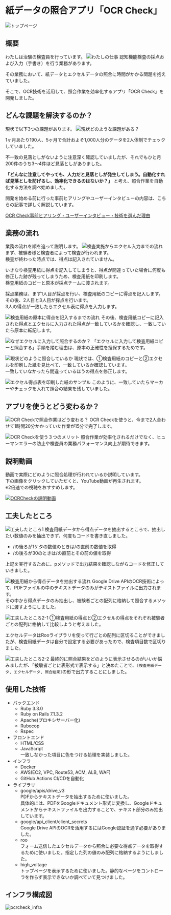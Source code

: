 # 紙データの照合アプリ「OCR Check」
![トップページ](https://github.com/user-attachments/assets/2f007153-77e6-4e00-afa4-6814d645da81)

## 概要
わたしは治験の検査員を行っています。
![わたしの仕事](https://github.com/user-attachments/assets/cb20697f-64f1-4fbf-9b29-69f567e5290e)
認知機能検査の採点および入力（手書き）を行う業務があります。

その業務において、紙データとエクセルデータの照合に時間がかかる問題を抱えていました。

そこで、OCR技術を活用して、照合作業を効率化するアプリ「OCR Check」を開発しました。

## どんな課題を解決するのか？
現状で以下3つの課題があります。
![現状どのような課題がある？](https://github.com/user-attachments/assets/e800f53c-eda7-40ff-b7dd-8cba4e33888c)
 
1ヶ月あたり190人、5ヶ月で合計およそ1,000人分のデータを2人体制でチェックしていました。  

不一致の見落としがないように注意深く確認していましたが、それでもひと月200件のうち3〜4件ほど見落としがありました。

**「どんなに注意してやっても、人力だと見落としが発生してしまう。自動化すれば見落としを防げるし、効率化できるのはないか？」**
と考え、照合作業を自動化する方法を調べ始めました。

開発を始める前に行った事前ヒアリングやユーザーインタビューの内容は、こちらの記事で詳しく解説しています。

[OCR Check事前ヒアリング・ユーザーインタビュー・技術を選んだ理由](https://qiita.com/naota7118/private/1790c44202a52e992170)

## 業務の流れ
業務の流れを順を追って説明します。
![検査実施からエクセル入力までの流れ](https://github.com/user-attachments/assets/c141e257-d00e-4ce0-9e14-14e9557bab6b)
まず、被験者様と検査者によって検査が行われます。  
検査が終わった時点では、得点は記入されていません。  

いきなり検査用紙に得点を記入してしまうと、得点が間違っていた場合に何度も修正した跡が残ってしまうため、検査用紙を印刷します。  
検査用紙のコピーと原本が採点チームに渡されます。  

採点業務は、まず1人目が採点を行い、検査用紙のコピーに得点を記入します。  
その後、2人目と3人目が採点を行います。  
3人の得点が一致したらエクセル表に得点を入力します。

![検査用紙の原本に得点を記入するまでの流れ](https://github.com/user-attachments/assets/7fe21aa8-f6d9-4cc8-9f47-ae2d1ada0dcf)
その後、検査用紙コピーに記入された得点とエクセルに入力された得点が一致しているかを確認し、一致していたら原本に転記します。

![なぜエクセルに入力して照合するのか？](https://github.com/user-attachments/assets/7c7d0b70-c63f-4dbd-a81d-897bc085edff)
「エクセルに入力して検査用紙コピーと照合する」手順を踏む理由は、原本の正確性を担保するためです。
  
![現状どのように照合しているか](https://github.com/user-attachments/assets/2837a912-bdbc-4f8f-b2c7-d039aa0219ee)
現状では、①検査用紙のコピーと②エクセルを印刷した紙を見比べて、一致しているか確認しています。  
一致していなかったら間違っているほうの得点を修正します。
  
![エクセル得点表を印刷した紙のサンプル](https://github.com/user-attachments/assets/8b1e7fee-3792-4cf2-9ae9-719c68362f21)
このように、一致していたらマーカーやチェックを入れて照合の結果を残していました。  
  
## アプリを使うとどう変わるか？
![OCR Checkで照合作業はどう変わる？](https://github.com/user-attachments/assets/502170ff-b6b0-4cf8-8de1-3e3202014e1f)
OCR Checkを使うと、今まで2人合わせて1時間20分かかっていた作業が15分で完了します。  
  
![OCR Checkを使う３つのメリット](https://github.com/user-attachments/assets/80d94fb3-517c-4a86-9aef-3262cd45305d)
照合作業が効率化されるだけでなく、ヒューマンエラーの防止や検査員の業務パフォーマンス向上が期待できます。

## 説明動画
動画で実際にどのように照合処理が行われているか説明しています。  
下の画像をクリックしていただくと、YouTube動画が再生されます。  
※2倍速での視聴をおすすめします。

[![OCRCheckの説明動画](https://github.com/user-attachments/assets/254085b1-15fd-4fa5-a239-1f11d59dfcc9)](https://www.youtube.com/watch?v=8EbsyVoQ1HA)

## 工夫したところ
![工夫したところ1](https://github.com/user-attachments/assets/a73cf884-322c-4196-8f23-cd496ca7d347)
検査用紙データから得点データを抽出するところで、抽出したい数値のみを抽出できず、何度もコードを書き直しました。  
- /の後ろが1ケタの数値のときは/の直前の数値を取得
- /の後ろが30のときは/の直前とその前の値を取得

上記を実行するために、pメソッドで出力結果を確認しながらコードを修正していきました。

![検査用紙から得点データを抽出する流れ](https://github.com/user-attachments/assets/5c62996a-58c8-4ce6-acc2-6bbaeac05bb7)
Google Drive APIのOCR技術によって、PDFファイルの中のテキストデータのみがテキストファイルに出力されます。  
その中から得点データのみ抽出し、被験者ごとの配列に格納して照合するメソッドに渡すようにしました。
  
![工夫したところ2-1](https://github.com/user-attachments/assets/c01192d7-35ea-4949-8ddc-136e37db97c1)
①検査用紙の得点と②エクセルの得点をそれぞれ被験者ごとの配列に格納して比較しようと考えました。  
  
エクセルデータはRooライブラリを使って行ごとの配列に区切ることができましたが、検査用紙データは自分で設定する必要があったので、検査項目数で区切りました。

![工夫したところ2-2](https://github.com/user-attachments/assets/2c21e64b-3baa-4603-9500-1c15037c26f4)
最終的に照合結果をどのように表示させるのがいいか悩みましたが、「被験者ごとに表形式で表示する」と決めたことで、`[検査用紙データ, エクセルデータ, 照合結果]`の形で出力することにしました。

## 使用した技術
- バックエンド
  - Ruby 3.3.0
  - Ruby on Rails 7.1.3.2
  - Apache(プロキシサーバー化)
  - Rubocop
  - Rspec
- フロントエンド
  - HTML/CSS
  - JavaScript  
    一致しなかった項目に色をつける処理を実装しました。
- インフラ
  - Docker
  - AWS(EC2, VPC, Route53, ACM, ALB, WAF)
  - GitHub Actions CI/CDを自動化
- ライブラリ
  - google/apis/drive_v3  
    PDFからテキストデータを抽出するために使いました。  
    具体的には、PDFをGoogleドキュメント形式に変換し、Googleドキュメントからテキストファイルを出力することで、テキスト部分のみ抽出しています。
  - google/api_client/client_secrets  
    Google Drive APIのOCRを活用するにはGoogle認証を通す必要がありました。
  - roo  
    フォーム送信したエクセルデータから照合に必要な得点データを取得するために使いました。指定した列の値のみ配列に格納するようにしました。
  - high_voltage  
    トップページを表示するために使いました。静的なページをコントローラを作らず表示できないか調べていて見つけました。

## インフラ構成図
![ocrcheck_infra](https://github.com/user-attachments/assets/403c1d0d-68b3-44a7-91a1-ebcc806b55f4)